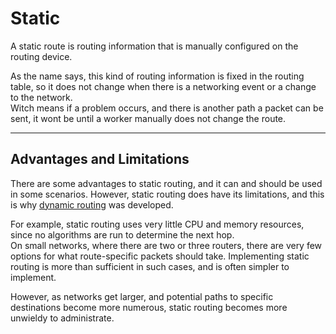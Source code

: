 # Static

A static route is routing information that is manually configured on the routing device.

As the name says, this kind of routing information is fixed in the routing table, so it does not change when there is a networking event or a change to the network.\
Witch means if a problem occurs, and there is another path a packet can be sent, it wont be until a worker manually does not change the route.

***

## Advantages and Limitations

There are some advantages to static routing, and it can and should be used in some scenarios. However, static routing does have its limitations, and this is why [dynamic routing](dynamic/) was developed. &#x20;

For example, static routing uses very little CPU and memory resources, since no algorithms are run to determine the next hop. \
On small networks, where there are two or three routers, there are very few options for what route-specific packets should take. Implementing static routing is more than sufficient in such cases, and is often simpler to implement.

However, as networks get larger, and potential paths to specific destinations become more numerous, static routing becomes more unwieldy to administrate.
